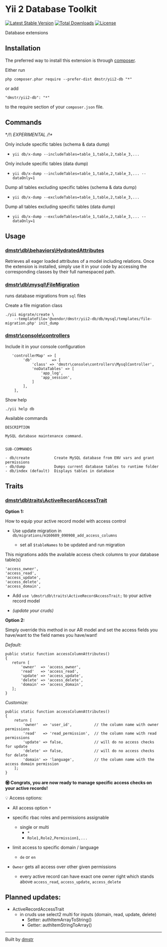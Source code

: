 Yii 2 Database Toolkit
======================

[![Latest Stable Version](https://poser.pugx.org/dmstr/yii2-db/v/stable.svg)](https://packagist.org/packages/dmstr/yii2-db) 
[![Total Downloads](https://poser.pugx.org/dmstr/yii2-db/downloads.svg)](https://packagist.org/packages/dmstr/yii2-db)
[![License](https://poser.pugx.org/dmstr/yii2-db/license.svg)](https://packagist.org/packages/dmstr/yii2-db)


Database extensions

Installation
------------

The preferred way to install this extension is through [composer](http://getcomposer.org/download/).

Either run

```
php composer.phar require --prefer-dist dmstr/yii2-db "*"
```

or add

```
"dmstr/yii2-db": "*"
```

to the require section of your `composer.json` file.

Commands
--------

**/!\ EXPERIMENTAL /!\**


Only include specific tables (schema & data dump) 

* `yii db/x-dump --includeTables=table_1,table,2,table_3,...`


Only include specific tables (data dump)

* `yii db/x-dump --includeTables=table_1,table,2,table_3,... --dataOnly=1`


Dump all tables excluding specific tables (schema & data dump) 

* `yii db/x-dump --excludeTables=table_1,table,2,table_3,...`


Dump all tables excluding specific tables (data dump) 

* `yii db/x-dump --excludeTables=table_1,table,2,table_3,... --dataOnly=1`



Usage
-----

### [dmstr\db\behaviors\HydratedAttributes](https://github.com/dmstr/yii2-db/blob/master/db/behaviors/HydratedAttributes.php)

Retrieves all eager loaded attributes of a model including relations. Once the extension is installed, simply use it in your code by accessing the corresponding classes by their full namespaced path.

### [dmstr\db\mysql\FileMigration](https://github.com/dmstr/yii2-db/blob/master/db/mysql/FileMigration.php)

runs database migrations from `sql` files

Create a file migration class

```
./yii migrate/create \
    --templateFile='@vendor/dmstr/yii2-db/db/mysql/templates/file-migration.php' init_dump
```

### [dmstr\console\controllers](https://github.com/dmstr/yii2-db/blob/master/console/controllers)

Include it in your console configuration

```
   'controllerMap' => [
        'db'         => [
            'class' => 'dmstr\console\controllers\MysqlController',
            'noDataTables' => [
                'app_log',
                'app_session',
            ]
        ],
    ],
```

Show help

```
./yii help db
```

Available commands
  
```
DESCRIPTION

MySQL database maintenance command.


SUB-COMMANDS

- db/create           Create MySQL database from ENV vars and grant permissions
- db/dump             Dumps current database tables to runtime folder
- db/index (default)  Displays tables in database
```

Traits
---

### [dmstr\db\traits\ActiveRecordAccessTrait](https://github.com/dmstr/yii2-db/blob/master/db/traits/ActiveRecordAccessTrait.php)

**Option 1:**

How to equip your active record model with access control

- Use update migration in `db/migrations/m160609_090908_add_access_columns`

    - set all `$tableNames` to be updated and run migration

This migrations adds the available access check columns to your database table(s)

```
'access_owner',
'access_read',
'access_update',
'access_delete',
'access_domain',
```

- Add `use \dmstr\db\traits\ActiveRecordAccessTrait;` to your active record model

- *(update your cruds)*



**Option 2:**

Simply override this method in our AR model and set the access fields you have/want to the field names you have/want!

*Default:*
```
public static function accessColumnAttributes()
{
   return [
       'owner'  => 'access_owner',
       'read'   => 'access_read',
       'update' => 'access_update',
       'delete' => 'access_delete',
       'domain' => 'access_domain',
   ];
}
```

*Customize:*
```
public static function accessColumnAttributes()
{
    return [
        'owner'  => 'user_id',			// the column name with owner permissions
        'read'   => 'read_permission',	// the column name with read permissions
        'update' => false, 				// will do no access checks for update
        'delete' => false, 				// will do no access checks for delete
        'domain' => 'language',			// the column name with the access domain permission
    ];
}
```

**:secret: Congrats, you are now ready to manage specific access checks on your active records!**

:bulb: Access options:

- All access option `*`
- specific rbac roles and permissions assignable
    - single or multi
        - `*`
        - `Role1,Role2,Permission1,...`
        
- limit access to specific domain / language
    - `de` or `en`
        
- `Owner` gets all access over other given permissions
    - every active record can have exact one owner right which stands above `access_read`, `access_update`, `access_delete`

Planned updates:
---

- ActiveRecordAccessTrait
    -  in cruds use select2 multi for inputs (domain, read, update, delete)
        - Setter: authItemArrayToString()
        - Getter: authItemStringToArray()
        

---

Built by [dmstr](http://diemeisterei.de)
